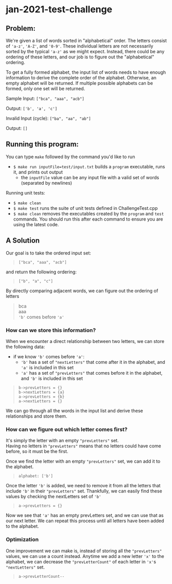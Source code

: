 # jan-2021-test-challenge

## Problem:
We're given a list of words sorted in "alphabetical" order. The letters consist of `'a-z'`, `'A-Z'`, and `'0-9'`. These individual letters are not necessarily sorted by the typical `'a-z'` as we might expect. Instead, there could be any ordering of these letters, and our job is to figure out the "alphabetical" ordering.

To get a fully formed alphabet, the input list of words needs to have enough information to derive the complete order of the alphabet. Otherwise, an empty alphabet will be returned. If multiple possible alphabets can be formed, only one set will be returned.

Sample Input:
`["bca", "aaa", "acb"]`

Output:
`['b', 'a', 'c']`

Invalid Input (cycle):
`["ba", "aa", "ab"]`

Output:
`[]`

## Running this program:
You can type `make` followed by the command you'd like to run
* `$ make run inputFile=test/input.txt` builds a `program` executable, runs it, and prints out output
    * the `inputFile` value can be any input file with a valid set of words (separated by newlines) 

Running unit tests:
* `$ make clean`
* `$ make test` runs the suite of unit tests defined in ChallengeTest.cpp
* `$ make clean` removes the executables created by the `program` and `test` commands. You should run this after each command to ensure you are using the latest code.

## A Solution
Our goal is to take the ordered input set:  
> `["bca", "aaa", "acb"]`

and return the following ordering:  
> `["b", "a", "c"]`

By directly comparing adjacent words, we can figure out the ordering of letters  
>bca  
aaa  
`'b'` comes before `'a'`

### How can we store this information? 

When we encounter
a direct relationship between two letters, we can store the following data:
* if we know `'b'` comes before `'a'`:
    * `'b'` has a set of `"nextLetters"` that come after it in the alphabet, and `'a'` is included in this set
    * `'a'` has a set of `"prevLetters"` that comes before it in the alphabet, and `'b'` is included in this set

>`b->prevLetters = {}`  
`b->nextLetters = {a}`  
`a->prevLetters = {b}`  
`a->nextLetters = {}`

We can go through all the words in the input list and derive these relationships and store them.

### How can we figure out which letter comes first?   
It's simply the letter with an empty `"prevLetters"` set.  
Having no letters in `"prevLetters"` means that no letters could have come before, so it must be the first.  

Once we find the letter with an empty `"prevLetters"` set, we can add it to the alphabet.  

> `alphabet: ['b']`

Once the letter `'b'` is added, we need to remove it from all the letters that include `'b'` in their `"prevLetters"` set.
Thankfully, we can easily find these values by checking the nextLetters set of `'b'`

>`a->prevLetters = {}`  

Now we see that `'a'` has an empty prevLetters set, and we can use that as our next letter.
We can repeat this process until all letters have been added to the alphabet.

### Optimization
One improvement we can make is, instead of storing all the `"prevLetters"` values, we can use a count instead. Anytime we add a new letter `'x'` to the alphabet,
we can decrease the `"prevLetterCount"` of each letter in `'x'`s `"nextLetters"` set.

>`a->prevLetterCount--`
